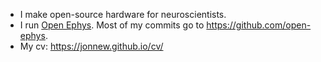 - I make open-source hardware for neuroscientists.
- I run [Open Ephys](https://open-ephys.org/). Most of my commits go to https://github.com/open-ephys.
- My cv: https://jonnew.github.io/cv/

